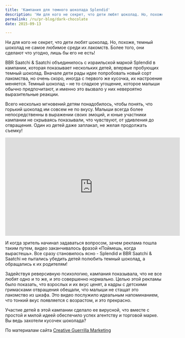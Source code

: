 ```yaml
---
title: 'Кампания для темного шоколада Splendid'
description: 'Ни для кого не секрет, что дети любят шоколад. Но, похоже, темный шоколад не самое любимое среди их лакомств. Более того, они сделают что угодно, лишь бы его не есть!'
permalink: /ru/pr-blog/dark-chocolate
date: 2015-09-13

---
```


Ни для кого не секрет, что дети любят шоколад. Но, похоже, темный шоколад не самое любимое среди их лакомств. Более того, они сделают что угодно, лишь бы его не есть!

BBR Saatchi & Saatchi объединилось с израильской маркой Splendid в кампании, которая показывает нескольких детей, впервые пробующих темный шоколад. Вначале дети рады идее попробовать новый сорт лакомства, но очень скоро, иногда с первого же кусочка, их настроение меняется. Темный шоколад – не то сладкое угощение, которое малыши обычно предпочитают, и именно это вызвало у них невероятно выразительные реакции.

Всего несколько мгновений детям понадобилось, чтобы понять, что горький шоколад им совсем не по вкусу. Малыши всегда более непосредственны в выражении своих эмоций, и юные  участники кампании не скрываясь показывали, что чувствуют, от удивления до отвращения. Один из детей даже заплакал, не желая продолжать съемку!

<iframe width="560" height="315" src="https://www.youtube.com/embed/l0fJnbuc1ig" frameborder="0" allowfullscreen></iframe>

И когда зритель начинал задаваться вопросом, зачем реклама пошла таким путем, видео заканчивалось фразой «Поймешь, когда вырастешь». Все сразу становилось ясно - Splendid и BBR Saatchi & Saatchi не пытались убедить детей полюбить темный шоколад, а обращались к их родителям!

Задействуя реверсивную психологию, кампания показывала, что не все любят одно и то же, и это совершенно нормально. Целью этой рекламы было показать, что взрослых и их вкус ценят, а кадры с детскими гримасками отвращения обещали, что малыши не стащат это лакомство из шкафа. Это видео послужило идеальным напоминанием, что тонкий вкус появляется с возрастом, и это прекрасно.

Участие детей в этой кампании сделало ее вирусной, что вместе с простой и милой идеей обеспечило успех агентству и торговой марке. Вы ведь захотели кусочек шоколада?

По материалам сайта <a href="http://www.creativeguerrillamarketing.com/guerrilla-marketing/kids-react-tasting-dark-chocolate-first-time/">Creative Guerrilla Marketing</a>

